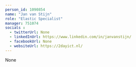 ```yaml
---
person_id: 1090854
name: "Jan van Stijn"
role: "Elastic Specialist"
manager: 751074
socials :
  - twitterUrl: None
  - linkedInUrl: https://www.linkedin.com/in/janvanstijn/
  - facebookUrl: None
  - websiteUrl: https://2dayict.nl/
---
```

None
